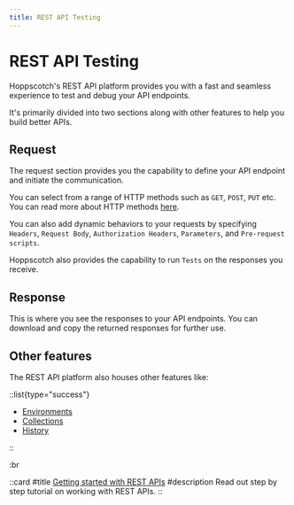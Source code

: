 ```yaml
---
title: REST API Testing
---
```


# REST API Testing

<ZoomableImage src="features/rest-api-mode" extension="png" alt="Hoppscotch REST API Platform" />

Hoppscotch's REST API platform provides you with a fast and seamless experience to test and debug your API endpoints.

It's primarily divided into two sections along with other features to help you build better APIs.

## Request

The request section provides you the capability to define your API endpoint and initiate the communication.

You can select from a range of HTTP methods such as `GET`, `POST`, `PUT` etc. You can read more about HTTP methods [here](/documentation/protocols/rest).

You can also add dynamic behaviors to your requests by specifying `Headers`, `Request Body`, `Authorization Headers`, `Parameters`, and `Pre-request scripts`.

Hoppscotch also provides the capability to run `Tests` on the responses you receive.

## Response

This is where you see the responses to your API endpoints. You can download and copy the returned responses for further use.

## Other features

The REST API platform also houses other features like:

::list{type="success"}

- [Environments](/documentation/features/environments)
- [Collections](/documentation/features/collections)
- [History](/documentation/features/history)

::

:br

::card
#title
[Getting started with REST APIs](/documentation/getting-started/rest/creating-a-request)
#description
Read out step by step tutorial on working with REST APIs.
::
